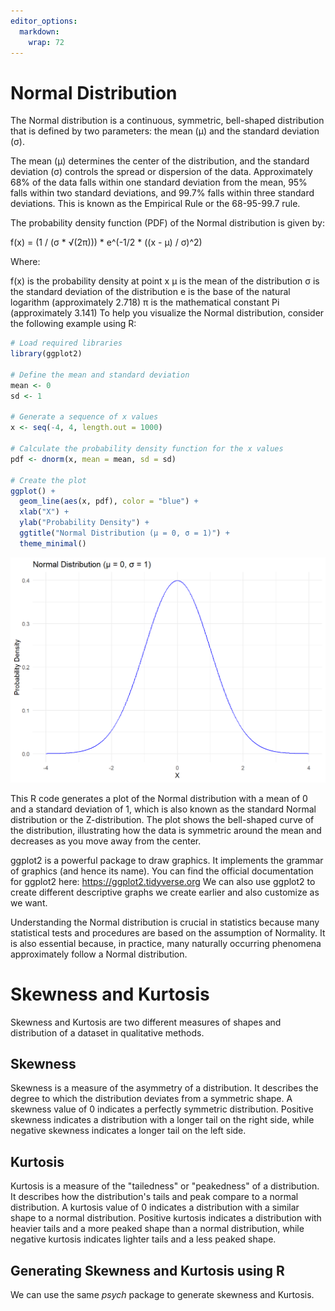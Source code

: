 ```yaml
---
editor_options: 
  markdown: 
    wrap: 72
---
```


# Normal Distribution

The Normal distribution is a continuous, symmetric, bell-shaped
distribution that is defined by two parameters: the mean (μ) and the
standard deviation (σ).

The mean (μ) determines the center of the distribution, and the standard
deviation (σ) controls the spread or dispersion of the data.
Approximately 68% of the data falls within one standard deviation from
the mean, 95% falls within two standard deviations, and 99.7% falls
within three standard deviations. This is known as the Empirical Rule or
the 68-95-99.7 rule.

The probability density function (PDF) of the Normal distribution is
given by:

f(x) = (1 / (σ \* √(2π))) \* e\^(-1/2 \* ((x - μ) / σ)\^2)

Where:

f(x) is the probability density at point x μ is the mean of the
distribution σ is the standard deviation of the distribution e is the
base of the natural logarithm (approximately 2.718) π is the
mathematical constant Pi (approximately 3.141) To help you visualize the
Normal distribution, consider the following example using R:


```r
# Load required libraries
library(ggplot2)

# Define the mean and standard deviation
mean <- 0
sd <- 1

# Generate a sequence of x values
x <- seq(-4, 4, length.out = 1000)

# Calculate the probability density function for the x values
pdf <- dnorm(x, mean = mean, sd = sd)

# Create the plot
ggplot() +
  geom_line(aes(x, pdf), color = "blue") +
  xlab("X") +
  ylab("Probability Density") +
  ggtitle("Normal Distribution (μ = 0, σ = 1)") +
  theme_minimal()
```

<img src="05-normaldistribution_files/figure-html/unnamed-chunk-1-1.png" width="672" />

This R code generates a plot of the Normal distribution with a mean of 0
and a standard deviation of 1, which is also known as the standard
Normal distribution or the Z-distribution. The plot shows the
bell-shaped curve of the distribution, illustrating how the data is
symmetric around the mean and decreases as you move away from the
center.

ggplot2 is a powerful package to draw graphics. It implements the
grammar of graphics (and hence its name). You can find the official
documentation for ggplot2 here: <https://ggplot2.tidyverse.org> We can
also use ggplot2 to create different descriptive graphs we create
earlier and also customize as we want.

Understanding the Normal distribution is crucial in statistics because
many statistical tests and procedures are based on the assumption of
Normality. It is also essential because, in practice, many naturally
occurring phenomena approximately follow a Normal distribution.

# Skewness and Kurtosis

Skewness and Kurtosis are two different measures of shapes and
distribution of a dataset in qualitative methods.

## Skewness

Skewness is a measure of the asymmetry of a distribution. It describes
the degree to which the distribution deviates from a symmetric shape. A
skewness value of 0 indicates a perfectly symmetric distribution.
Positive skewness indicates a distribution with a longer tail on the
right side, while negative skewness indicates a longer tail on the left
side.

## Kurtosis

Kurtosis is a measure of the "tailedness" or "peakedness" of a
distribution. It describes how the distribution's tails and peak compare
to a normal distribution. A kurtosis value of 0 indicates a distribution
with a similar shape to a normal distribution. Positive kurtosis
indicates a distribution with heavier tails and a more peaked shape than
a normal distribution, while negative kurtosis indicates lighter tails
and a less peaked shape.

## Generating Skewness and Kurtosis using R

We can use the same *psych* package to generate skewness and Kurtosis.
